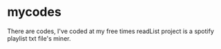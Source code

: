 # mycodes
There are codes, I've coded at my free times
readList project is a spotify playlist txt file's miner.
